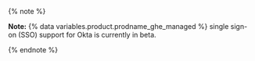 {% note %}

**Note:** {% data variables.product.prodname_ghe_managed %} single sign-on (SSO) support for Okta is currently in beta.

{% endnote %}